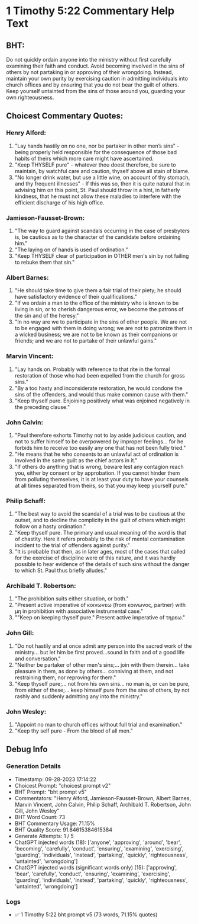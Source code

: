 # 1 Timothy 5:22 Commentary Help Text

## BHT:
Do not quickly ordain anyone into the ministry without first carefully examining their faith and conduct. Avoid becoming involved in the sins of others by not partaking in or approving of their wrongdoing. Instead, maintain your own purity by exercising caution in admitting individuals into church offices and by ensuring that you do not bear the guilt of others. Keep yourself untainted from the sins of those around you, guarding your own righteousness.

## Choicest Commentary Quotes:
### Henry Alford:
1. "Lay hands hastily on no one, nor be partaker in other men’s sins" - being properly held responsible for the consequence of those bad habits of theirs which more care might have ascertained.
2. "Keep THYSELF pure" - whatever thou doest therefore, be sure to maintain, by watchful care and caution, thyself above all stain of blame.
3. "No longer drink water, but use a little wine, on account of thy stomach, and thy frequent illnesses" - If this was so, then it is quite natural that in advising him on this point, St. Paul should throw in a hint, in fatherly kindness, that he must not allow these maladies to interfere with the efficient discharge of his high office.

### Jamieson-Fausset-Brown:
1. "The way to guard against scandals occurring in the case of presbyters is, be cautious as to the character of the candidate before ordaining him."
2. "The laying on of hands is used of ordination."
3. "Keep THYSELF clear of participation in OTHER men's sin by not failing to rebuke them that sin."

### Albert Barnes:
1. "He should take time to give them a fair trial of their piety; he should have satisfactory evidence of their qualifications."
2. "If we ordain a man to the office of the ministry who is known to be living in sin, or to cherish dangerous error, we become the patrons of the sin and of the heresy."
3. "In no way are we to participate in the sins of other people. We are not to be engaged with them in doing wrong; we are not to patronize them in a wicked business; we are not to be known as their companions or friends; and we are not to partake of their unlawful gains."

### Marvin Vincent:
1. "Lay hands on. Probably with reference to that rite in the formal restoration of those who had been expelled from the church for gross sins."
2. "By a too hasty and inconsiderate restoration, he would condone the sins of the offenders, and would thus make common cause with them."
3. "Keep thyself pure. Enjoining positively what was enjoined negatively in the preceding clause."

### John Calvin:
1. "Paul therefore exhorts Timothy not to lay aside judicious caution, and not to suffer himself to be overpowered by improper feelings... for he forbids him to receive too easily any one that has not been fully tried."
2. "He means that he who consents to an unlawful act of ordination is involved in the same guilt as the chief actors in it."
3. "If others do anything that is wrong, beware lest any contagion reach you, either by consent or by approbation. If you cannot hinder them from polluting themselves, it is at least your duty to have your counsels at all times separated from theirs, so that you may keep yourself pure."

### Philip Schaff:
1. "The best way to avoid the scandal of a trial was to be cautious at the outset, and to decline the complicity in the guilt of others which might follow on a hasty ordination."
2. "Keep thyself pure. The primary and usual meaning of the word is that of chastity. Here it refers probably to the risk of mental contamination incident to the trial of offenders against purity."
3. "It is probable that then, as in later ages, most of the cases that called for the exercise of discipline were of this nature, and it was hardly possible to hear evidence of the details of such sins without the danger to which St. Paul thus briefly alludes."

### Archibald T. Robertson:
1. "The prohibition suits either situation, or both." 
2. "Present active imperative of κοινωνεω (from κοινωνος, partner) with μη in prohibition with associative instrumental case." 
3. ""Keep on keeping thyself pure." Present active imperative of τηρεω."

### John Gill:
1. "Do not hastily and at once admit any person into the sacred work of the ministry... but let him be first proved...sound in faith and of a good life and conversation."
2. "Neither be partaker of other men's sins;... join with them therein... take pleasure in them, as done by others... conniving at them, and not restraining them, nor reproving for them."
3. "Keep thyself pure;... not from his own sins... no man is, or can be pure, from either of these;... keep himself pure from the sins of others, by not rashly and suddenly admitting any into the ministry."

### John Wesley:
1. "Appoint no man to church offices without full trial and examination."
2. "Keep thy self pure - From the blood of all men."


## Debug Info
### Generation Details
- Timestamp: 09-28-2023 17:14:22
- Choicest Prompt: "choicest prompt v2"
- BHT Prompt: "bht prompt v5"
- Commentators: "Henry Alford, Jamieson-Fausset-Brown, Albert Barnes, Marvin Vincent, John Calvin, Philip Schaff, Archibald T. Robertson, John Gill, John Wesley"
- BHT Word Count: 73
- BHT Commentary Usage: 71.15%
- BHT Quality Score: 91.84615384615384
- Generate Attempts: 1 / 5
- ChatGPT injected words (18):
	['anyone', 'approving', 'around', 'bear', 'becoming', 'carefully', 'conduct', 'ensuring', 'examining', 'exercising', 'guarding', 'individuals', 'instead', 'partaking', 'quickly', 'righteousness', 'untainted', 'wrongdoing']
- ChatGPT injected words (significant words only) (15):
	['approving', 'bear', 'carefully', 'conduct', 'ensuring', 'examining', 'exercising', 'guarding', 'individuals', 'instead', 'partaking', 'quickly', 'righteousness', 'untainted', 'wrongdoing']

### Logs
- ✅ 1 Timothy 5:22 bht prompt v5 (73 words, 71.15% quotes)